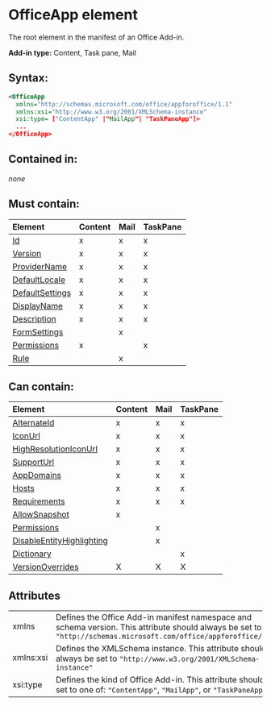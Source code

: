 
# OfficeApp element
The root element in the manifest of an Office Add-in.

 **Add-in type:** Content, Task pane, Mail


## Syntax:


```XML
<OfficeApp 
  xmlns="http://schemas.microsoft.com/office/appforoffice/1.1" 
  xmlns:xsi="http://www.w3.org/2001/XMLSchema-instance" 
  xsi:type= ["ContentApp" |"MailApp"| "TaskPaneApp"]>
  ...
</OfficeApp>
```


## Contained in:

 _none_


## Must contain:



|**Element**|**Content**|**Mail**|**TaskPane**|
|:-----|:-----|:-----|:-----|
|[Id](https://dev.office.com/reference/add-ins/manifest/id)|x|x|x|
|[Version](https://dev.office.com/reference/add-ins/manifest/version)|x|x|x|
|[ProviderName](https://dev.office.com/reference/add-ins/manifest/providername)|x|x|x|
|[DefaultLocale](https://dev.office.com/reference/add-ins/manifest/defaultlocale)|x|x|x|
|[DefaultSettings](https://dev.office.com/reference/add-ins/manifest/defaultsettings)|x|x|x|
|[DisplayName](https://dev.office.com/reference/add-ins/manifest/displayname)|x|x|x|
|[Description](https://dev.office.com/reference/add-ins/manifest/description)|x|x|x|
|[FormSettings](https://dev.office.com/reference/add-ins/manifest/formsettings)||x||
|[Permissions](https://dev.office.com/reference/add-ins/manifest/permissions)|x||x|
|[Rule](https://dev.office.com/reference/add-ins/manifest/rule)||x||

## Can contain:



|**Element**|**Content**|**Mail**|**TaskPane**|
|:-----|:-----|:-----|:-----|
|[AlternateId](https://dev.office.com/reference/add-ins/manifest/alternateid)|x|x|x|
|[IconUrl](https://dev.office.com/reference/add-ins/manifest/iconurl)|x|x|x|
|[HighResolutionIconUrl](https://dev.office.com/reference/add-ins/manifest/highresolutioniconurl)|x|x|x|
|[SupportUrl](https://dev.office.com/reference/add-ins/manifest/supporturl)|x|x|x|
|[AppDomains](https://dev.office.com/reference/add-ins/manifest/appdomains)|x|x|x|
|[Hosts](https://dev.office.com/reference/add-ins/manifest/hosts)|x|x|x|
|[Requirements](https://dev.office.com/reference/add-ins/manifest/requirements)|x|x|x|
|[AllowSnapshot](https://dev.office.com/reference/add-ins/manifest/allowsnapshot)|x|||
|[Permissions](https://dev.office.com/reference/add-ins/manifest/permissions)||x||
|[DisableEntityHighlighting](https://dev.office.com/reference/add-ins/manifest/disableentityhighlighting)||x||
|[Dictionary](https://dev.office.com/reference/add-ins/manifest/dictionary)|||x|
|[VersionOverrides](https://dev.office.com/reference/add-ins/manifest/versionoverrides)|X|X|X|

## Attributes


|||
|:-----|:-----|
|xmlns|Defines the Office Add-in manifest namespace and schema version. This attribute should always be set to  `"http://schemas.microsoft.com/office/appforoffice/1.1"`|
|xmlns:xsi|Defines the XMLSchema instance. This attribute should always be set to  `"http://www.w3.org/2001/XMLSchema-instance"`|
|xsi:type|Defines the kind of Office Add-in. This attribute should be set to one of:  `"ContentApp"`,  `"MailApp"`, or  `"TaskPaneApp"`|
